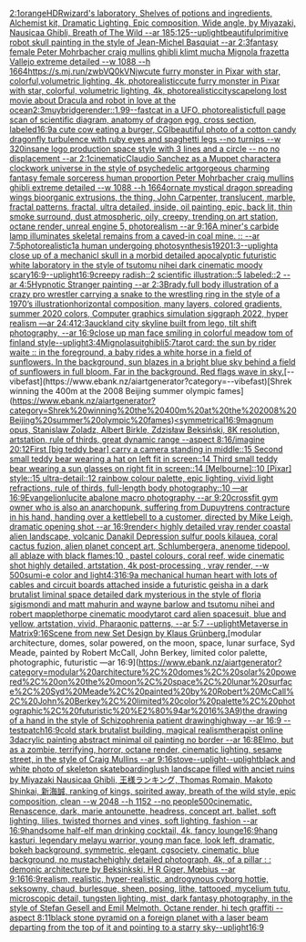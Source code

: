 [2:1](https://www.ebank.nz/aiartgenerator?category=2%3A1)[orange](https://www.ebank.nz/aiartgenerator?category=orange)[HDR](https://www.ebank.nz/aiartgenerator?category=HDR)[wizard's laboratory, Shelves of potions and ingredients, Alchemist kit, Dramatic Lighting, Epic composition, Wide angle, by Miyazaki, Nausicaa Ghibli, Breath of The Wild --ar 185:125](https://www.ebank.nz/aiartgenerator?category=wizard%27s%20laboratory%2C%20Shelves%20of%20potions%20and%20ingredients%2C%20Alchemist%20kit%2C%20Dramatic%20Lighting%2C%20Epic%20composition%2C%20Wide%20angle%2C%20by%20Miyazaki%2C%20Nausicaa%20Ghibli%2C%20Breath%20of%20The%20Wild%20--ar%20185%3A125)[--uplight](https://www.ebank.nz/aiartgenerator?category=--uplight)[beautiful](https://www.ebank.nz/aiartgenerator?category=beautiful)[primitive robot skull painting in the style of Jean-Michel Basquiat --ar 2:3](https://www.ebank.nz/aiartgenerator?category=primitive%20robot%20skull%20painting%20in%20the%20style%20of%20Jean-Michel%20Basquiat%20--ar%202%3A3)[fantasy female Peter Mohrbacher craig mullins ghibli klimt mucha Mignola frazetta Vallejo extreme detailed --w 1088 --h 1664](https://www.ebank.nz/aiartgenerator?category=fantasy%20female%20Peter%20Mohrbacher%20craig%20mullins%20ghibli%20klimt%20mucha%20Mignola%20frazetta%20Vallejo%20extreme%20detailed%20--w%201088%20--h%201664)[<https://s.mj.run/zwbVQ0kVNjw>](https://www.ebank.nz/aiartgenerator?category=%3Chttps%3A//s.mj.run/zwbVQ0kVNjw%3E)[cute furry monster in Pixar with star, colorful,volumetric lighting, 4k, photorealistic](https://www.ebank.nz/aiartgenerator?category=cute%20furry%20monster%20in%20Pixar%20with%20star%2C%20colorful%2Cvolumetric%20lighting%2C%204k%2C%20photorealistic)[cute furry monster in Pixar with star, colorful, volumetric lighting, 4k, photorealistic](https://www.ebank.nz/aiartgenerator?category=cute%20furry%20monster%20in%20Pixar%20with%20star%2C%20colorful%2C%20volumetric%20lighting%2C%204k%2C%20photorealistic)[cityscape](https://www.ebank.nz/aiartgenerator?category=cityscape)[long lost movie about Dracula and robot in love at the ocean](https://www.ebank.nz/aiartgenerator?category=long%20lost%20movie%20about%20Dracula%20and%20robot%20in%20love%20at%20the%20ocean)[2:3](https://www.ebank.nz/aiartgenerator?category=2%3A3)[muybridge](https://www.ebank.nz/aiartgenerator?category=muybridge)[render::](https://www.ebank.nz/aiartgenerator?category=render%3A%3A)[1.99](https://www.ebank.nz/aiartgenerator?category=1.99)[--fast](https://www.ebank.nz/aiartgenerator?category=--fast)[cat in a UFO, photorealistic](https://www.ebank.nz/aiartgenerator?category=cat%20in%20a%20UFO%2C%20photorealistic)[full page scan of scientific diagram, anatomy of dragon egg, cross section, labeled](https://www.ebank.nz/aiartgenerator?category=full%20page%20scan%20of%20scientific%20diagram%2C%20anatomy%20of%20dragon%20egg%2C%20cross%20section%2C%20labeled)[16:9](https://www.ebank.nz/aiartgenerator?category=16%3A9)[a cute cow eating a burger, CGI](https://www.ebank.nz/aiartgenerator?category=a%20cute%20cow%20eating%20a%20burger%2C%20CGI)[beautiful photo of a cotton candy dragonfly turbulence with ruby eyes and spaghetti legs --no turnips --w 320](https://www.ebank.nz/aiartgenerator?category=beautiful%20photo%20of%20a%20cotton%20candy%20dragonfly%20turbulence%20with%20ruby%20eyes%20and%20spaghetti%20legs%20--no%20turnips%20--w%20320)[insane logo production space style with 3 lines and a circle  -- no  no displacement --ar 2:1](https://www.ebank.nz/aiartgenerator?category=insane%20logo%20production%20space%20style%20with%203%20lines%20and%20a%20circle%20%20--%20no%20%20no%20displacement%20--ar%202%3A1)[cinematic](https://www.ebank.nz/aiartgenerator?category=cinematic)[Claudio Sanchez as a Muppet character](https://www.ebank.nz/aiartgenerator?category=Claudio%20Sanchez%20as%20a%20Muppet%20character)[a clockwork universe in the style of psychedelic art](https://www.ebank.nz/aiartgenerator?category=a%20clockwork%20universe%20in%20the%20style%20of%20psychedelic%20art)[gorgeous charming fantasy female sorceress human proportion Peter Mohrbacher craig mullins ghibli extreme detailed --w 1088 --h 1664](https://www.ebank.nz/aiartgenerator?category=gorgeous%20charming%20fantasy%20female%20sorceress%20human%20proportion%20Peter%20Mohrbacher%20craig%20mullins%20ghibli%20extreme%20detailed%20--w%201088%20--h%201664)[ornate mystical dragon spreading wings bioorganic extrusions, the thing, John Carpenter, translucent, marble, fractal patterns, fractal, ultra detailed, inside, oil painting, epic, back lit, thin smoke surround, dust atmospheric, oily, creepy, trending on art station, octane render, unreal engine 5, photorealism --ar 9:16](https://www.ebank.nz/aiartgenerator?category=ornate%20mystical%20dragon%20spreading%20wings%20bioorganic%20extrusions%2C%20the%20thing%2C%20John%20Carpenter%2C%20translucent%2C%20marble%2C%20fractal%20patterns%2C%20fractal%2C%20ultra%20detailed%2C%20inside%2C%20oil%20painting%2C%20epic%2C%20back%20lit%2C%20thin%20smoke%20surround%2C%20dust%20atmospheric%2C%20oily%2C%20creepy%2C%20trending%20on%20art%20station%2C%20octane%20render%2C%20unreal%20engine%205%2C%20photorealism%20--ar%209%3A16)[A miner's carbide lamp illuminates skeletal remains from a caved-in coal mine. :: --ar 7:5](https://www.ebank.nz/aiartgenerator?category=A%20miner%27s%20carbide%20lamp%20illuminates%20skeletal%20remains%20from%20a%20caved-in%20coal%20mine.%20%3A%3A%20--ar%207%3A5)[photorealistic](https://www.ebank.nz/aiartgenerator?category=photorealistic)[1](https://www.ebank.nz/aiartgenerator?category=1)[a human undergoing photosynthesis](https://www.ebank.nz/aiartgenerator?category=a%20human%20undergoing%20photosynthesis)[1920](https://www.ebank.nz/aiartgenerator?category=1920)[1:3](https://www.ebank.nz/aiartgenerator?category=1%3A3)[--uplight](https://www.ebank.nz/aiartgenerator?category=--uplight)[a close up of a mechanicl skull in a morbid detailed apocalyptic futuristic white laboratory in the style of tsutomu nihei dark cinematic moody scary](https://www.ebank.nz/aiartgenerator?category=a%20close%20up%20of%20a%20mechanicl%20skull%20in%20a%20morbid%20detailed%20apocalyptic%20futuristic%20white%20laboratory%20in%20the%20style%20of%20tsutomu%20nihei%20dark%20cinematic%20moody%20scary)[16:9](https://www.ebank.nz/aiartgenerator?category=16%3A9)[--uplight](https://www.ebank.nz/aiartgenerator?category=--uplight)[16:9](https://www.ebank.nz/aiartgenerator?category=16%3A9)[creepy radish::2 scientific illustration::5 labeled::2  --ar 4:5](https://www.ebank.nz/aiartgenerator?category=creepy%20radish%3A%3A2%20scientific%20illustration%3A%3A5%20labeled%3A%3A2%20%20--ar%204%3A5)[Hypnotic Stranger painting --ar 2:3](https://www.ebank.nz/aiartgenerator?category=Hypnotic%20Stranger%20painting%20--ar%202%3A3)[Brady,](https://www.ebank.nz/aiartgenerator?category=Brady%2C)[full body illustration of a crazy pro wrestler carrying a snake to the wrestling ring in the style of a 1970’s illustration](https://www.ebank.nz/aiartgenerator?category=full%20body%20illustration%20of%20a%20crazy%20pro%20wrestler%20carrying%20a%20snake%20to%20the%20wrestling%20ring%20in%20the%20style%20of%20a%201970%E2%80%99s%20illustration)[horizontal composition, many layers, colored gradients, summer 2020 colors, Computer graphics simulation siggraph 2022, hyper realism —ar 24:41](https://www.ebank.nz/aiartgenerator?category=horizontal%20composition%2C%20many%20layers%2C%20colored%20gradients%2C%20summer%202020%20colors%2C%20Computer%20graphics%20simulation%20siggraph%202022%2C%20hyper%20realism%20%E2%80%94ar%2024%3A41)[2:3](https://www.ebank.nz/aiartgenerator?category=2%3A3)[auckland city skyline built from lego, tilt shift photography, --ar 16:9](https://www.ebank.nz/aiartgenerator?category=auckland%20city%20skyline%20built%20from%20lego%2C%20tilt%20shift%20photography%2C%20--ar%2016%3A9)[close up man face smiling in colorful meadow tom of finland style](https://www.ebank.nz/aiartgenerator?category=close%20up%20man%20face%20smiling%20in%20colorful%20meadow%20tom%20of%20finland%20style)[--uplight](https://www.ebank.nz/aiartgenerator?category=--uplight)[3:4](https://www.ebank.nz/aiartgenerator?category=3%3A4)[Mignola](https://www.ebank.nz/aiartgenerator?category=Mignola)[suit](https://www.ebank.nz/aiartgenerator?category=suit)[ghibli](https://www.ebank.nz/aiartgenerator?category=ghibli)[5:7](https://www.ebank.nz/aiartgenerator?category=5%3A7)[tarot card: the sun by rider waite :: in the foreground, a baby rides a white horse in a field of sunflowers. In the background, sun blazes in a bright blue sky behind a field of sunflowers in full bloom. Far in the background. Red flags wave in sky.](https://www.ebank.nz/aiartgenerator?category=tarot%20card%3A%20the%20sun%20by%20rider%20waite%20%3A%3A%20in%20the%20foreground%2C%20a%20baby%20rides%20a%20white%20horse%20in%20a%20field%20of%20sunflowers.%20In%20the%20background%2C%20sun%20blazes%20in%20a%20bright%20blue%20sky%20behind%20a%20field%20of%20sunflowers%20in%20full%20bloom.%20Far%20in%20the%20background.%20Red%20flags%20wave%20in%20sky.)[--vibefast](https://www.ebank.nz/aiartgenerator?category=--vibefast)[Shrek winning the 400m at the 2008 Beijing summer olympic fames](https://www.ebank.nz/aiartgenerator?category=Shrek%20winning%20the%20400m%20at%20the%202008%20Beijing%20summer%20olympic%20fames)[<symmetrical](https://www.ebank.nz/aiartgenerator?category=%3Csymmetrical)[16:9](https://www.ebank.nz/aiartgenerator?category=16%3A9)[magnum opus, Stanislaw Zoladz, Albert Birkle, Zdzisław Beksiński, 8K resolution, artstation, rule of thirds, great dynamic range --aspect 8:16](https://www.ebank.nz/aiartgenerator?category=magnum%20opus%2C%20Stanislaw%20Zoladz%2C%20Albert%20Birkle%2C%20Zdzis%C5%82aw%20Beksi%C5%84ski%2C%208K%20resolution%2C%20artstation%2C%20rule%20of%20thirds%2C%20great%20dynamic%20range%20--aspect%208%3A16)[/imagine 20:12](https://www.ebank.nz/aiartgenerator?category=/imagine%2020%3A12)[First [big teddy bear] carry a camera standing in middle::15 Second small teddy bear wearing a hat on left fit in screen::14 Third small teddy bear wearing a sun glasses on right fit in screen::14 [Melbourne]::10 [Pixar] style::15 ultra-detail::12 rainbow colour palette, epic lighting, vivid light refractions, rule of thirds, full-length body photography::10 —ar 16:9](https://www.ebank.nz/aiartgenerator?category=First%20%5Bbig%20teddy%20bear%5D%20carry%20a%20camera%20standing%20in%20middle%3A%3A15%20Second%20small%20teddy%20bear%20wearing%20a%20hat%20on%20left%20fit%20in%20screen%3A%3A14%20Third%20small%20teddy%20bear%20wearing%20a%20sun%20glasses%20on%20right%20fit%20in%20screen%3A%3A14%20%5BMelbourne%5D%3A%3A10%20%5BPixar%5D%20style%3A%3A15%20ultra-detail%3A%3A12%20rainbow%20colour%20palette%2C%20epic%20lighting%2C%20vivid%20light%20refractions%2C%20rule%20of%20thirds%2C%20full-length%20body%20photography%3A%3A10%20%E2%80%94ar%2016%3A9)[Evangelion](https://www.ebank.nz/aiartgenerator?category=Evangelion)[lucite abalone macro photography --ar 9:20](https://www.ebank.nz/aiartgenerator?category=lucite%20abalone%20macro%20photography%20--ar%209%3A20)[crossfit gym owner who is also an anarchopunk, suffering from Dupuytrens contracture in his hand, handing over a kettlebell to a customer, directed by Mike Leigh, dramatic opening shot --ar 16:9](https://www.ebank.nz/aiartgenerator?category=crossfit%20gym%20owner%20who%20is%20also%20an%20anarchopunk%2C%20suffering%20from%20Dupuytrens%20contracture%20in%20his%20hand%2C%20handing%20over%20a%20kettlebell%20to%20a%20customer%2C%20directed%20by%20Mike%20Leigh%2C%20dramatic%20opening%20shot%20--ar%2016%3A9)[render](https://www.ebank.nz/aiartgenerator?category=render)[< highly detailed vray render coastal alien landscape, volcanic Danakil Depression sulfur pools kilauea, coral cactus fuzion, alien planet concept art, Schlumbergera, anenome tidepool, all ablaze with black flames:10 , pastel colours, coral reef, wide cinematic shot highly detailed, artstation, 4k post-processing , vray render, --w 500](https://www.ebank.nz/aiartgenerator?category=%3C%20highly%20detailed%20vray%20render%20coastal%20alien%20landscape%2C%20volcanic%20Danakil%20Depression%20sulfur%20pools%20kilauea%2C%20coral%20cactus%20fuzion%2C%20alien%20planet%20concept%20art%2C%20Schlumbergera%2C%20anenome%20tidepool%2C%20all%20ablaze%20with%20black%20flames%3A10%20%2C%20pastel%20colours%2C%20coral%20reef%2C%20wide%20cinematic%20shot%20highly%20detailed%2C%20artstation%2C%204k%20post-processing%20%2C%20vray%20render%2C%20--w%20500)[sumi-e color and light](https://www.ebank.nz/aiartgenerator?category=sumi-e%20color%20and%20light)[4:3](https://www.ebank.nz/aiartgenerator?category=4%3A3)[16:9](https://www.ebank.nz/aiartgenerator?category=16%3A9)[a mechanical human heart with lots of cables and circuit boards attached inside a futuristic geisha in a dark brutalist liminal space detailed dark mysterious in the style of floria sigismondi and matt mahurin and wayne barlow and tsutomu nihei and robert mapplethorpe cinematic moody](https://www.ebank.nz/aiartgenerator?category=a%20mechanical%20human%20heart%20with%20lots%20of%20cables%20and%20circuit%20boards%20attached%20inside%20a%20futuristic%20geisha%20in%20a%20dark%20brutalist%20liminal%20space%20detailed%20dark%20mysterious%20in%20the%20style%20of%20floria%20sigismondi%20and%20matt%20mahurin%20and%20wayne%20barlow%20and%20tsutomu%20nihei%20and%20robert%20mapplethorpe%20cinematic%20moody)[tarot card alien spacesuit, blue and yellow, artstation, vivid, Pharaonic patterns, --ar 5:7 --uplight](https://www.ebank.nz/aiartgenerator?category=tarot%20card%20alien%20spacesuit%2C%20blue%20and%20yellow%2C%20artstation%2C%20vivid%2C%20Pharaonic%20patterns%2C%20--ar%205%3A7%20--uplight)[Metaverse in Matrix](https://www.ebank.nz/aiartgenerator?category=Metaverse%20in%20Matrix)[9:16](https://www.ebank.nz/aiartgenerator?category=9%3A16)[Scene from new Set Design by Klaus Grünberg.](https://www.ebank.nz/aiartgenerator?category=Scene%20from%20new%20Set%20Design%20by%20Klaus%20Gr%C3%BCnberg.)[modular architecture, domes, solar powered, on the moon, space, lunar surface, Syd Meade, painted by Robert McCall, John Berkey, limited color palette, photographic, futuristic —ar 16:9](https://www.ebank.nz/aiartgenerator?category=modular%20architecture%2C%20domes%2C%20solar%20powered%2C%20on%20the%20moon%2C%20space%2C%20lunar%20surface%2C%20Syd%20Meade%2C%20painted%20by%20Robert%20McCall%2C%20John%20Berkey%2C%20limited%20color%20palette%2C%20photographic%2C%20futuristic%20%E2%80%94ar%2016%3A9)[the drawing of a hand in the style of Schizophrenia patient drawing](https://www.ebank.nz/aiartgenerator?category=the%20drawing%20of%20a%20hand%20in%20the%20style%20of%20Schizophrenia%20patient%20drawing)[highway --ar 16:9 --test](https://www.ebank.nz/aiartgenerator?category=highway%20--ar%2016%3A9%20--test)[patch](https://www.ebank.nz/aiartgenerator?category=patch)[16:9](https://www.ebank.nz/aiartgenerator?category=16%3A9)[cold stark brutalist building, magical realism](https://www.ebank.nz/aiartgenerator?category=cold%20stark%20brutalist%20building%2C%20magical%20realism)[therapist online 3d](https://www.ebank.nz/aiartgenerator?category=therapist%20online%203d)[acrylic painting abstract minimal oil painting no border --ar 16:8](https://www.ebank.nz/aiartgenerator?category=acrylic%20painting%20abstract%20minimal%20oil%20painting%20no%20border%20--ar%2016%3A8)[Elmo, but as a zombie, terrifying, horror, octane render, cinematic lighting, sesame street, in the style of Craig Mullins --ar 9:16](https://www.ebank.nz/aiartgenerator?category=Elmo%2C%20but%20as%20a%20zombie%2C%20terrifying%2C%20horror%2C%20octane%20render%2C%20cinematic%20lighting%2C%20sesame%20street%2C%20in%20the%20style%20of%20Craig%20Mullins%20--ar%209%3A16)[stove](https://www.ebank.nz/aiartgenerator?category=stove)[--uplight](https://www.ebank.nz/aiartgenerator?category=--uplight)[--uplight](https://www.ebank.nz/aiartgenerator?category=--uplight)[black and white photo of skeleton skateboarding](https://www.ebank.nz/aiartgenerator?category=black%20and%20white%20photo%20of%20skeleton%20skateboarding)[lush landscape filled with anciet ruins by Miyazaki Nausicaa Ghibli, 王様ランキング, Thomas Romain, Makoto Shinkai, 新海誠, ranking of kings, spirited away, breath of the wild style, epic composition, clean --w 2048 --h 1152 --no people](https://www.ebank.nz/aiartgenerator?category=lush%20landscape%20filled%20with%20anciet%20ruins%20by%20Miyazaki%20Nausicaa%20Ghibli%2C%20%E7%8E%8B%E6%A7%98%E3%83%A9%E3%83%B3%E3%82%AD%E3%83%B3%E3%82%B0%2C%20Thomas%20Romain%2C%20Makoto%20Shinkai%2C%20%E6%96%B0%E6%B5%B7%E8%AA%A0%2C%20ranking%20of%20kings%2C%20spirited%20away%2C%20breath%20of%20the%20wild%20style%2C%20epic%20composition%2C%20clean%20--w%202048%20--h%201152%20--no%20people)[500](https://www.ebank.nz/aiartgenerator?category=500)[cinematic, Renascence, dark, marie antounette, headress, concept art, ballet, soft lighting, lilies, twisted thornes and vines, soft lighting, fashion --ar 16:9](https://www.ebank.nz/aiartgenerator?category=cinematic%2C%20Renascence%2C%20dark%2C%20marie%20antounette%2C%20headress%2C%20concept%20art%2C%20ballet%2C%20soft%20lighting%2C%20lilies%2C%20twisted%20thornes%20and%20vines%2C%20soft%20lighting%2C%20fashion%20--ar%2016%3A9)[handsome half-elf man drinking cocktail, 4k, fancy lounge](https://www.ebank.nz/aiartgenerator?category=handsome%20half-elf%20man%20drinking%20cocktail%2C%204k%2C%20fancy%20lounge)[16:9](https://www.ebank.nz/aiartgenerator?category=16%3A9)[hang kasturi, legendary melayu warrior, young man face, look left, dramatic, bokeh background, symmetric, elegant, cgsociety, cinematic, blue background, no mustache](https://www.ebank.nz/aiartgenerator?category=hang%20kasturi%2C%20legendary%20melayu%20warrior%2C%20young%20man%20face%2C%20look%20left%2C%20dramatic%2C%20bokeh%20background%2C%20symmetric%2C%20elegant%2C%20cgsociety%2C%20cinematic%2C%20blue%20background%2C%20no%20mustache)[highly detailed photograph, 4k, of a pillar : : demonic architecture by Beksinkski, H R Giger, Mœbius --ar 9:16](https://www.ebank.nz/aiartgenerator?category=highly%20detailed%20photograph%2C%204k%2C%20of%20a%20pillar%20%3A%20%3A%20demonic%20architecture%20by%20Beksinkski%2C%20H%20R%20Giger%2C%20M%C5%93bius%20--ar%209%3A16)[16:9](https://www.ebank.nz/aiartgenerator?category=16%3A9)[realism, realistic, hyper-realistic, androgynous cyborg hottie, seksowny, chaud, burlesque, sheen, posing, lithe, tattooed, mycelium tutu, microscopic detail, tungsten lighting, mist, dark fantasy photography, in the style of Stefan Gesell and Emil Melmoth. Octane render, hi tech graffiti  --aspect 8:11](https://www.ebank.nz/aiartgenerator?category=realism%2C%20realistic%2C%20hyper-realistic%2C%20androgynous%20cyborg%20hottie%2C%20seksowny%2C%20chaud%2C%20burlesque%2C%20sheen%2C%20posing%2C%20lithe%2C%20tattooed%2C%20mycelium%20tutu%2C%20microscopic%20detail%2C%20tungsten%20lighting%2C%20mist%2C%20dark%20fantasy%20photography%2C%20in%20the%20style%20of%20Stefan%20Gesell%20and%20Emil%20Melmoth.%20Octane%20render%2C%20hi%20tech%20graffiti%20%20--aspect%208%3A11)[black stone pyramid on a foreign planet with a laser beam departing from the top of it and pointing to a starry sky](https://www.ebank.nz/aiartgenerator?category=black%20stone%20pyramid%20on%20a%20foreign%20planet%20with%20a%20laser%20beam%20departing%20from%20the%20top%20of%20it%20and%20pointing%20to%20a%20starry%20sky)[--uplight](https://www.ebank.nz/aiartgenerator?category=--uplight)[16:9](https://www.ebank.nz/aiartgenerator?category=16%3A9)